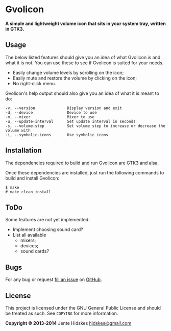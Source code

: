 Gvolicon
=========

**A simple and lightweight volume icon that sits in your system tray, written in GTK3.**

Usage
--------

The below listed features should give you an idea of what Gvolicon is and what it is not. You can use these to see if Gvolicon is suited for your needs.

* Easily change volume levels by scrolling on the icon;
* Easily mute and restore the volume by clicking on the icon;
* No right-click menu.

Gvolicon's help output should also give you an idea of what it is meant to do:

	-v, --version              Display version and exit
	-d, --device               Device to use
	-m, --mixer                Mixer to use
	-u, --update-interval      Set update interval in seconds
	-s, --volume-step          Set volume step to increase or decrease the volume with
	-i, --symbolic-icons       Use symbolic icons

Installation
------------

The dependencies required to build and run Gvolicon are GTK3 and alsa.

Once these dependencies are installed, just run the following commands to build and install Gvolicon:

    $ make
    # make clean install

ToDo
----

Some features are not yet implemented:

* Implement choosing sound card?
* List all available
	* mixers;
	* devices;
	* sound cards?

Bugs
----

For any bug or request [fill an issue][bug] on [GitHub][ghp].

  [bug]: https://github.com/Unia/gvolicon/issues
  [ghp]: https://github.com/Unia/gvolicon

License
-------

This project is licensed under the GNU General Public License and should be treated as such. See `COPYING` for more information.

**Copyright © 2013-2014** Jente Hidskes <hjdskes@gmail.com>

